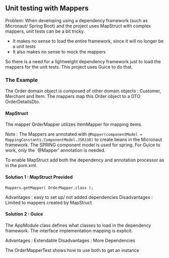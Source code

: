 ## Unit testing with Mappers

Problem: When developing using a dependency framework (such as Micronaut/ Spring Boot) and the project uses MapStruct with complex mappers,
unit tests can be a bit tricky.

- It makes no sense to load the entire framework, since it will no longer be a unit tests
- It also makes no sense to mock the mappers

So there is a need for a lightweight dependency framework just to load the mappers for the unit tests. This project uses Guice to do that.

### The Example

The Order domain object is composed of other domain objects : Customer, Merchant and Item. The mappers map this Order object to a DTO OrderDetailsDto.

#### MapStruct

The mapper OrderMapper utilizes ItemMapper for mapping items. 

Note : The Mappers are annotated with `@Mapper(componentModel = MappingConstants.ComponentModel.JSR330)` to create beans in the Micronaut framework. The SPRING component model is used for spring. For Guice to work, only the `@Mapper' annotation is needed.

To enable MapStruct add both the dependency and annotation processor as in the pom.xml.

#### Solution 1 : MapStruct Provided
`Mappers.getMapper( OrderMapper.class );`

Advantages : easy to set up/ not added dependencies
Disadvantages : Limited to mappers created by MapStruct


#### Solution 2 : Guice

The AppModule class defines what classes to load in the dependency framework. The interface implementation mapping is explicit.

Advantages : Extendable
Disadvantages : More Dependencies

The OrderMapperTest shows how to use both to get an instance 

 













